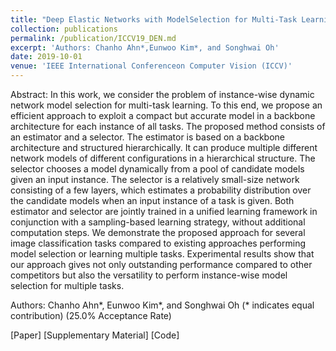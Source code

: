 ```yaml
---
title: "Deep Elastic Networks with ModelSelection for Multi-Task Learning"
collection: publications
permalink: /publication/ICCV19_DEN.md
excerpt: 'Authors: Chanho Ahn*,Eunwoo Kim*, and Songhwai Oh'
date: 2019-10-01
venue: 'IEEE International Conferenceon Computer Vision (ICCV)'
---
```

Abstract: In this work, we consider the problem of instance-wise dynamic network model selection for multi-task learning. To this end, we propose an efficient approach to exploit a compact but accurate model in a backbone architecture for each instance of all tasks. The proposed method consists of an estimator and a selector. The estimator is based on a backbone architecture and structured hierarchically. It can produce multiple different network models of different configurations in a hierarchical structure. The selector chooses a model dynamically from a pool of candidate models given an input instance. The selector is a relatively small-size network consisting of a few layers, which estimates a probability distribution over the candidate models when an input instance of a task is given. Both estimator and selector are jointly trained in a unified learning framework in conjunction with a sampling-based learning strategy, without additional computation steps. We demonstrate the proposed approach for several image classification tasks compared to existing approaches performing model selection or learning multiple tasks. Experimental results show that our approach gives not only outstanding performance compared to other competitors but also the versatility to perform instance-wise model selection for multiple tasks.

Authors: Chanho Ahn*, Eunwoo Kim*, and Songhwai Oh (*  indicates  equal  contribution) (25.0% Acceptance Rate)

[Paper] [Supplementary Material] [Code]
